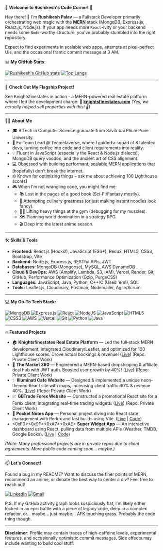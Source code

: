 🌟 **Welcome to Rushikesh's Code Corner!** 🌟

Hey there! 👋 I'm **Rushikesh Palav** — a Fullstack Developer primarily orchestrating web magic with the **MERN** stack (MongoDB, Express.js, React.js, Node.js). If your app needs more `React`-ivity or your backend needs some `Node`-worthy structure, you've probably stumbled into the right repository.

Expect to find experiments in scalable web apps, attempts at pixel-perfect UIs, and the occasional frantic commit message at 3 AM.

📊 **My GitHub Stats:**

<!-- Replace the username 'DecroXX69' if yours is different -->
[![Rushikesh's GitHub stats](https://github-readme-stats.vercel.app/api?username=DecroXX69&show_icons=true&theme=radical)](https://github.com/anuraghazra/github-readme-stats)
[![Top Langs](https://github-readme-stats.vercel.app/api/top-langs/?username=DecroXX69&layout=compact&theme=radical)](https://github.com/anuraghazra/github-readme-stats)
<!-- You can customize the theme= field above (e.g., theme=tokyonight, dracula, github_dark) -->

---

🚀 **Check Out My Flagship Project!**

See Knightsfinestates in action - a MERN-powered real estate platform where I led the development charge:
🔗 **[knightsfinestates.com](https://knightsfinestates.com/)**
_(Yes, we actually helped sell properties with this! 🎉)_

---

👨‍💻 **About Me**

*   🎓 B.Tech in Computer Science graduate from Savitribai Phule Pune University.
*   🚀 Ex-Team Lead @ Tecmetaverse, where I guided a squad of 8 talented devs, turning coffee into code and client requirements into reality.
*   💡 Fluent in JavaScript (especially the React & Node.js dialects), MongoDB query voodoo, and the ancient art of CSS alignment.
*   💻 Obsessed with building performant, scalable MERN applications that (hopefully) don't break the internet.
*   ⚙️ Known for optimizing things – ask me about achieving 100 Lighthouse scores!
*   🎮 When I'm not wrangling code, you might find me:
    *   📚 Lost in the pages of a good book (Sci-Fi/Fantasy mostly).
    *   🍳 Attempting culinary greatness (or just making instant noodles look fancy).
    *   🏋️‍♂️ Lifting heavy things at the gym (debugging for my muscles).
    *   🗺️ Planning world domination in a strategy RPG.
    *   🎬 Deep into the latest anime season.

---

🛠️ **Skills & Tools**

*   **Frontend:** React.js (Hooks!), JavaScript (ES6+), Redux, HTML5, CSS3, Bootstrap, Vite
*   **Backend:** Node.js, Express.js, RESTful APIs, JWT
*   **Databases:** MongoDB (Mongoose), MySQL, AWS DynamoDB
*   **Cloud & DevOps:** AWS (Amplify, Lambda, S3, IAM), Vercel, Render, Git, GitHub, Performance Optimization (Gzip, PurgeCSS)
*   **Languages:** JavaScript, Java, Python, C++/C (Used 'em!), SQL
*   **Tools:** Leaflet.js, Cloudinary, Postman, Nodemailer, Agile/Scrum

---

💻 **My Go-To Tech Stack:**

![MongoDB](https://img.shields.io/badge/MongoDB-%234ea94b.svg?style=for-the-badge&logo=mongodb&logoColor=white)
![Express.js](https://img.shields.io/badge/express.js-%23404d59.svg?style=for-the-badge&logo=express&logoColor=%2361DAFB)
![React](https://img.shields.io/badge/react-%2320232a.svg?style=for-the-badge&logo=react&logoColor=%2361DAFB)
![NodeJS](https://img.shields.io/badge/node.js-6DA55F?style=for-the-badge&logo=node.js&logoColor=white)
![JavaScript](https://img.shields.io/badge/javascript-%23323330.svg?style=for-the-badge&logo=javascript&logoColor=%23F7DF1E)
![HTML5](https://img.shields.io/badge/html5-%23E34F26.svg?style=for-the-badge&logo=html5&logoColor=white)
![CSS3](https://img.shields.io/badge/css3-%231572B6.svg?style=for-the-badge&logo=css3&logoColor=white)
![AWS](https://img.shields.io/badge/AWS-%23FF9900.svg?style=for-the-badge&logo=amazon-aws&logoColor=white)
![Vercel](https://img.shields.io/badge/Vercel-%23000000.svg?style=for-the-badge&logo=vercel&logoColor=white)
![Git](https://img.shields.io/badge/git-%23F05033.svg?style=for-the-badge&logo=git&logoColor=white)
![Python](https://img.shields.io/badge/python-3670A0?style=for-the-badge&logo=python&logoColor=ffdd54)
![Java](https://img.shields.io/badge/java-%23ED8B00.svg?style=for-the-badge&logo=openjdk&logoColor=white)

---

🔥 **Featured Projects**

*   🏠 **Knightsfinestates Real Estate Platform** — Led the full-stack MERN development, integrated Cloudinary/Leaflet, and optimized for 100 Lighthouse scores. Drove actual bookings & revenue! ([Live](https://knightsfinestates.com/)) (Repo: Private Client Work)
*   🛒 **The Market 360** — Engineered a MERN-based dropshipping & affiliate deal hub with JWT auth. Boosted user growth by 40%! ([Live](https://market-360-frontend-zeta.vercel.app/)) (Repo: Private Client Work)
*   ✨ **Illuminati Cafe Website** — Designed & implemented a unique neon-themed React site with maps, increasing client traffic 60% & revenue 40%. ([Live](http://www.tkshospitality.com/)) (Repo: Private Client Work)
*   💹 **GBTrade Forex Website** — Constructed a promotional React site for a Forex client, integrating real-time trading widgets. ([Live](https://gbtrade.io/)) (Repo: Private Client Work)
*   📝 **Pocket Notes App** — Personal project diving into React state management with Redux and fast builds using Vite. ([Live](https://react-module-test-pi.vercel.app/) | [Code](<link-to-your-repo-if-public>))
*   <0xF0><0x9F><0xA7><0xAE> **Super Widget App** — An interactive dashboard using React, pulling data from multiple APIs (Weather, TMDB, Google Books). ([Live](https://react-super-app-ebon.vercel.app/) | [Code](<link-to-your-repo-if-public>))

_(Note: Many professional projects are in private repos due to client agreements. More public code coming soon... maybe.)_

---

📫 **Let's Connect!**

Found a bug in my README? Want to discuss the finer points of MERN, recommend an anime, or debate the best way to center a div? Feel free to reach out!

[![LinkedIn](https://img.shields.io/badge/LinkedIn-%230077B5.svg?style=for-the-badge&logo=linkedin&logoColor=white)](<your-linkedin-url>)
[![Gmail](https://img.shields.io/badge/Gmail-%23D14836.svg?style=for-the-badge&logo=Gmail&logoColor=white)](mailto:rushikeshpalav23@gmail.com)

P.S. If my GitHub activity graph looks suspiciously flat, I'm likely either locked in an epic battle with a piece of legacy code, deep in a complex refactor, or... maybe... just maybe... AFK touching grass. Probably the code thing though.

---

**Disclaimer:** Profile may contain traces of high-caffeine levels, experimental features, and occasionally optimistic commit messages. Side effects may include wanting to build cool stuff.
